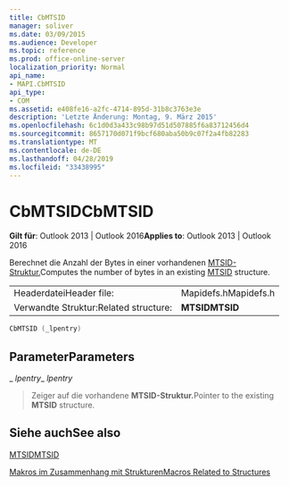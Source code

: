 ```yaml
---
title: CbMTSID
manager: soliver
ms.date: 03/09/2015
ms.audience: Developer
ms.topic: reference
ms.prod: office-online-server
localization_priority: Normal
api_name:
- MAPI.CbMTSID
api_type:
- COM
ms.assetid: e408fe16-a2fc-4714-895d-31b8c3763e3e
description: 'Letzte Änderung: Montag, 9. März 2015'
ms.openlocfilehash: 6c1d0d3a433c98b97d51d507885f6a83712456d4
ms.sourcegitcommit: 8657170d071f9bcf680aba50b9c07f2a4fb82283
ms.translationtype: MT
ms.contentlocale: de-DE
ms.lasthandoff: 04/28/2019
ms.locfileid: "33438995"
---
```

# <a name="cbmtsid"></a><span data-ttu-id="cd3a8-103">CbMTSID</span><span class="sxs-lookup"><span data-stu-id="cd3a8-103">CbMTSID</span></span>

  
  
<span data-ttu-id="cd3a8-104">**Gilt für**: Outlook 2013 | Outlook 2016</span><span class="sxs-lookup"><span data-stu-id="cd3a8-104">**Applies to**: Outlook 2013 | Outlook 2016</span></span> 
  
<span data-ttu-id="cd3a8-105">Berechnet die Anzahl der Bytes in einer vorhandenen [MTSID-Struktur.](mtsid.md)</span><span class="sxs-lookup"><span data-stu-id="cd3a8-105">Computes the number of bytes in an existing [MTSID](mtsid.md) structure.</span></span> 
  
|||
|:-----|:-----|
|<span data-ttu-id="cd3a8-106">Headerdatei</span><span class="sxs-lookup"><span data-stu-id="cd3a8-106">Header file:</span></span>  <br/> |<span data-ttu-id="cd3a8-107">Mapidefs.h</span><span class="sxs-lookup"><span data-stu-id="cd3a8-107">Mapidefs.h</span></span>  <br/> |
|<span data-ttu-id="cd3a8-108">Verwandte Struktur:</span><span class="sxs-lookup"><span data-stu-id="cd3a8-108">Related structure:</span></span>  <br/> |<span data-ttu-id="cd3a8-109">**MTSID**</span><span class="sxs-lookup"><span data-stu-id="cd3a8-109">**MTSID**</span></span> <br/> |
   
```cpp
CbMTSID (_lpentry)
```

## <a name="parameters"></a><span data-ttu-id="cd3a8-110">Parameter</span><span class="sxs-lookup"><span data-stu-id="cd3a8-110">Parameters</span></span>

 <span data-ttu-id="cd3a8-111">_ _lpentry_</span><span class="sxs-lookup"><span data-stu-id="cd3a8-111">_ _lpentry_</span></span>
  
> <span data-ttu-id="cd3a8-112">Zeiger auf die vorhandene **MTSID-Struktur.**</span><span class="sxs-lookup"><span data-stu-id="cd3a8-112">Pointer to the existing **MTSID** structure.</span></span> 
    
## <a name="see-also"></a><span data-ttu-id="cd3a8-113">Siehe auch</span><span class="sxs-lookup"><span data-stu-id="cd3a8-113">See also</span></span>



[<span data-ttu-id="cd3a8-114">MTSID</span><span class="sxs-lookup"><span data-stu-id="cd3a8-114">MTSID</span></span>](mtsid.md)


[<span data-ttu-id="cd3a8-115">Makros im Zusammenhang mit Strukturen</span><span class="sxs-lookup"><span data-stu-id="cd3a8-115">Macros Related to Structures</span></span>](macros-related-to-structures.md)

